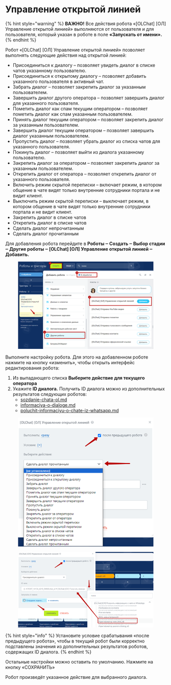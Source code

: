 # Управление открытой линией

{% hint style="warning" %}
**ВАЖНО!** Все действия робота «\[OLChat] \[ОЛ] Управление открытой линией»  выполняются от пользователя и для пользователя, который указан в роботе в поле **«Запускать от имени».**
{% endhint %}

Робот «\[OLChat] \[ОЛ] Управление открытой линией» позволяет выполнять следующие действия над открытой линией:

* Присоединиться к диалогу – позволяет увидеть диалог в списке чатов указанному пользователю.
* Присоединиться к открытому диалогу – позволяет добавить указанного пользователя в активный чат.
* Забрать диалог – позволяет закрепить диалог за указанным пользователем.
* Завершить диалог другого оператора – позволяет завершить диалог для указанного пользователя.
* Пометить диалог как спам текущим оператором – позволяет пометить диалог как спам указанным пользователем.
* Принять диалог текущим оператором – позволяет закрепить диалог за указанным пользователем.
* Завершить диалог текущим оператором – позволяет завершить диалог указанным пользователем.
* Пропустить диалог – позволяет убрать диалог из списка чатов для указанного пользователя.
* Покинуть диалог – позволяет выйти из диалога указанному пользователю.
* Закрепить диалог за оператором – позволяет закрепить диалог за указанным пользователем.
* Открепить диалог от оператора – позволяет открепить диалог от указанного пользователя.
* Включить режим скрытой переписки – включает режим, в котором общение в чате видят только внутренние сотрудники портала и не видит клиент.
* Выключить режим скрытой переписки – выключает режим, в котором общение в чате видят только внутренние сотрудники портала и не видит клиент.
* Закрепить диалог в списке чатов
* Открепить диалог в списке чатов
* Сделать диалог непрочитанным
* Сделать диалог прочитанным

Для добавления робота перейдите в **Роботы ‒ Создать ‒ Выбор стадии ‒ Другие роботы ‒ \[OLChat] \[ОЛ] Управление открытой линией ‒ Добавить.**

<figure><img src="../../.gitbook/assets/image (381).png" alt=""><figcaption></figcaption></figure>

Выполните настройку робота. Для этого на добавленном роботе нажмите на кнопку «изменить», чтобы открыть интерфейс редактирования робота:

1. Из выпадающего списка **Выберите действие для текущего оператора**
2. Укажите **ID диалога.** Получить ID диалога можно из дополнительных результатов следующих роботов:
   * [sozdanie-chata-ol.md](sozdanie-chata-ol.md "mention")
   * [informaciya-o-dialoge.md](informaciya-o-dialoge.md "mention")
   * [poluchit-informaciyu-o-chate-iz-whatsapp.md](poluchit-informaciyu-o-chate-iz-whatsapp.md "mention")

<figure><img src="../../.gitbook/assets/image (2) (1) (1) (1) (1) (1) (1) (1) (1) (1) (1).png" alt=""><figcaption></figcaption></figure>

<figure><img src="../../.gitbook/assets/image (927).png" alt=""><figcaption></figcaption></figure>

{% hint style="info" %}
Установите условие срабатывания «после предыдущего робота», чтобы в текущий робот были корректно подставлены значения из дополнительных результатов роботов, содержащих ID диалога.
{% endhint %}

Остальные настройки можно оставить по умолчанию. Нажмите на кнопку «СОХРАНИТЬ»

Робот произведёт указанное действие для выбранного диалога.
